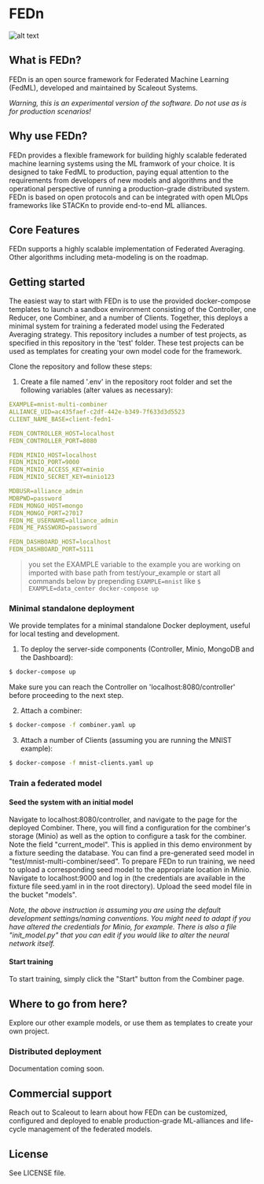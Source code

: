 # FEDn
![alt text](https://thumb.tildacdn.com/tild6637-3937-4565-b861-386330386132/-/resize/560x/-/format/webp/FEDn_logo.png)
## What is FEDn?
FEDn is an open source framework for Federated Machine Learning (FedML), developed and maintained by Scaleout Systems. 

*Warning, this is an experimental version of the software. Do not use as is for production scenarios!*

## Why use FEDn? 

FEDn provides a flexible framework for building highly scalable federated machine learning systems using the ML framwork of your choice. It is designed to take FedML to production, paying equal attention to the requirements from developers of new models and algorithms and the operational perspective of running a production-grade distributed system. FEDn is based on open protocols and can be integrated with open MLOps frameworks like STACKn to provide end-to-end ML alliances.   

## Core Features
FEDn supports a highly scalable implementation of Federated Averaging. Other algorithms including meta-modeling is on the roadmap. 

<!--- #### Multimodal participation
#### Multilevel model combinations
---> 

## Getting started 

The easiest way to start with FEDn is to use the provided docker-compose templates to launch a sandbox environment consisting of the Controller, one Reducer, one Combiner, and a number of Clients. Together, this deploys a minimal system for training a federated model using the Federated Averaging strategy. This repository includes a number of test projects, as specified in this repository in the 'test' folder. These test projects can be used as templates for creating your own model code for the framework. 

Clone the repository and follow these steps: 

1. Create a file named '.env' in the repository root folder and set the following variables (alter values as necessary):
```yaml
EXAMPLE=mnist-multi-combiner
ALLIANCE_UID=ac435faef-c2df-442e-b349-7f633d3d5523
CLIENT_NAME_BASE=client-fedn1-

FEDN_CONTROLLER_HOST=localhost
FEDN_CONTROLLER_PORT=8080

FEDN_MINIO_HOST=localhost
FEDN_MINIO_PORT=9000
FEDN_MINIO_ACCESS_KEY=minio
FEDN_MINIO_SECRET_KEY=minio123

MDBUSR=alliance_admin
MDBPWD=password
FEDN_MONGO_HOST=mongo
FEDN_MONGO_PORT=27017
FEDN_ME_USERNAME=alliance_admin
FEDN_ME_PASSWORD=password

FEDN_DASHBOARD_HOST=localhost
FEDN_DASHBOARD_PORT=5111
```

> you set the EXAMPLE variable to the example you are working on imported with base path from test/your_example
or start all commands below by prepending ```EXAMPLE=mnist``` like ```$ EXAMPLE=data_center docker-compose up```

### Minimal standalone deployment 
We provide templates for a minimal standalone Docker deployment, useful for local testing and development. 

1. To deploy the server-side components (Controller, Minio, MongoDB and the Dashboard):

````bash 
$ docker-compose up 
````
Make sure you can reach the Controller on 'localhost:8080/controller' before proceeding to the next step. 

2. Attach a combiner:
````bash 
$ docker-compose -f combiner.yaml up 
````

3. Attach a number of Clients (assuming you are running the MNIST example):
````bash 
$ docker-compose -f mnist-clients.yaml up 
````
### Train a federated model

#### Seed the system with an initial model

Navigate to localhost:8080/controller, and navigate to the page for the deployed Combiner. There, you will find a configuration for the combiner's storage (Minio) as well as the option to configure a task for the combiner. Note the field "current_model". This is applied in this demo environment by a fixture seeding the database. You can find a pre-generated seed model in "test/mnist-multi-combiner/seed". To prepare FEDn to run training, we need to upload a corresponding seed model to the appropriate location in Minio. Navigate to localhost:9000 and log in (the credentials are available in the fixture file seed.yaml in in the root directory). Upload the seed model file in the bucket "models". 

*Note, the above instruction is assuming you are using the default development settings/naming conventions. You might need to adapt if you have altered the credentials for Minio, for example. There is also a file "init_model.py" that you can edit if you would like to alter the neural network itself.*

#### Start training
To start training, simply click the "Start" button from the Combiner page.  

## Where to go from here?
Explore our other example models, or use them as templates to create your own project. 

### Distributed deployment
Documentation coming soon. 

## Commercial support
Reach out to Scaleout to learn about how FEDn can be customized, configured and deployed to enable production-grade ML-alliances and life-cycle management of the federated models.  

## License
See LICENSE file.
